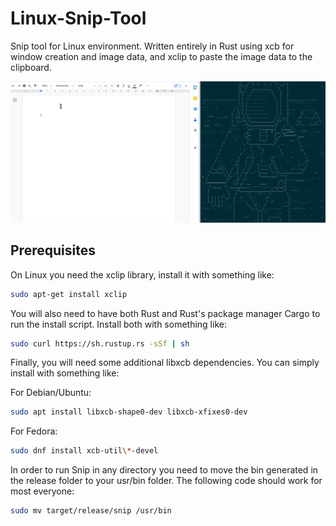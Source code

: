 # Linux-Snip-Tool
Snip tool for Linux environment.
Written entirely in Rust using xcb for window creation and image data, and xclip to paste the image data to the clipboard.

![](https://github.com/hambrickna/Linux-Snip-Tool/blob/main/SnipDemo.gif)

## Prerequisites

On Linux you need the xclip library, install it with something like: 

```bash
sudo apt-get install xclip
```

You will also need to have both Rust and Rust's package manager Cargo to run the install script.
Install both with something like:

```bash
sudo curl https://sh.rustup.rs -sSf | sh
```

Finally, you will need some additional libxcb dependencies.  You can simply install with something like:


For Debian/Ubuntu:
```bash
sudo apt install libxcb-shape0-dev libxcb-xfixes0-dev
```

For Fedora:
```bash
sudo dnf install xcb-util\*-devel
```

In order to run Snip in any directory you need to move the bin generated in 
the release folder to your usr/bin folder.  The following code should work
for most everyone:

```bash
sudo mv target/release/snip /usr/bin
```
